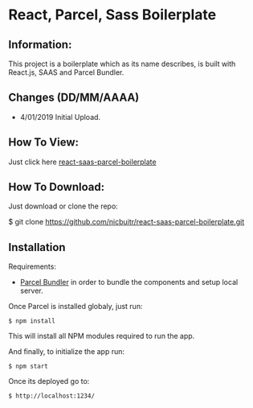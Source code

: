 # React, Parcel, Sass Boilerplate

## Information:

This project is a boilerplate which as its name describes, is built with React.js, SAAS and Parcel Bundler.

## Changes (DD/MM/AAAA)

- 4/01/2019 Initial Upload.

## How To View:

Just click here [react-saas-parcel-boilerplate](https://nicbuitr.github.io/react-saas-parcel-boilerplate/)

## How To Download:

Just download or clone the repo:

$ git clone https://github.com/nicbuitr/react-saas-parcel-boilerplate.git

## Installation

Requirements:

- [Parcel Bundler](https://parceljs.org/getting_started.html) in order to bundle the components and setup local server.	

Once Parcel is installed globaly, just run:

    $ npm install

This will install all NPM modules required to run the app.

And finally, to initialize the app run:

    $ npm start

Once its deployed go to:

	$ http://localhost:1234/